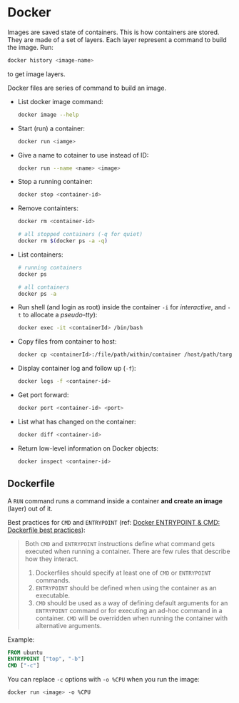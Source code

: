 # Docker

Images are saved state of containers. This is how containers are stored. They are made of a set of layers. Each layer represent a command to build the image. Run:

```sh
docker history <image-name>
```

to get image layers.

Docker files are series of command to build an image.

- List docker image command:

    ```sh
    docker image --help
    ```

- Start (run) a container:

    ```sh
    docker run <iamge>
    ```

- Give a name to cotainer to use instead of ID:

    ```sh
    docker run --name <name> <image>
    ```

- Stop a running container:

    ```sh
    docker stop <container-id>
    ```

- Remove containters:

    ```sh
    docker rm <container-id>

    # all stopped containers (-q for quiet)
    docker rm $(docker ps -a -q)
    ```

- List containers:

    ```sh
    # running containers
    docker ps

    # all containers
    docker ps -a
    ```

- Run shell (and login as root) inside the container `-i` for _interactive_, and `-t` to allocate a _pseudo-tty_):

    ```sh
    docker exec -it <containerId> /bin/bash
    ```

- Copy files from container to host:

    ```sh
    docker cp <containerId>:/file/path/within/container /host/path/target
    ```

- Display container log and follow up (`-f`):

    ```sh
    docker logs -f <container-id>
    ```

- Get port forward:

    ```sh
    docker port <container-id> <port>
    ```

- List what has changed on the container:

    ```sh
    docker diff <container-id>
    ```

- Return low-level information on Docker objects:

    ```sh
    docker inspect <container-id>
    ````

## Dockerfile

A `RUN` command runs a command inside a container **and create an image** (layer) out of it.

Best practices for `CMD` and `ENTRYPOINT` (ref: [Docker ENTRYPOINT & CMD: Dockerfile best practices](https://medium.freecodecamp.org/docker-entrypoint-cmd-dockerfile-best-practices-abc591c30e21)):

> Both `CMD` and `ENTRYPOINT` instructions define what command gets executed when running a container. There are few rules that describe how they interact.
>
> 1. Dockerfiles should specify at least one of `CMD` or `ENTRYPOINT` commands.
> 1. `ENTRYPOINT` should be defined when using the container as an executable.
> 1. `CMD` should be used as a way of defining default arguments for an `ENTRYPOINT` command or for executing an ad-hoc command in a container.
`CMD` will be overridden when running the container with alternative arguments.

Example:

```dockerfile
FROM ubuntu
ENTRYPOINT ["top", "-b"]
CMD ["-c"]
```

You can replace `-c` options with `-o %CPU` when you run the image:

```sh
docker run <image> -o %CPU
```